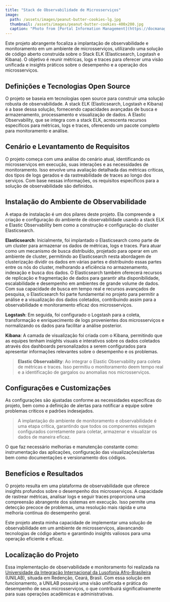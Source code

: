 ```yaml
---
title: "Stack de Observabilidade de Microsserviços"
image: 
  path: /assets/images/peanut-butter-cookies-lg.jpg
  thumbnail: /assets/images/peanut-butter-cookies-400x200.jpg
  caption: "Photo from [Portal Information Management](https://docmanagement.com.br)"
---
```


Este projeto abrangente focaliza a implantação de observabilidade e monitoramento em um ambiente de microsserviços, utilizando uma solução de código aberto construída sobre o Stack ELK (Elasticsearch, Logstash e Kibana). O objetivo é reunir métricas, logs e traces para oferecer uma visão unificada e insights práticos sobre o desempenho e a operação dos microsserviços.

## Definições e Tecnologias Open Source
O projeto se baseia em tecnologias open source para construir uma solução robusta de observabilidade. A stack ELK (Elasticsearch, Logstash e Kibana) é a base dessa solução, fornecendo capacidades avançadas de busca e armazenamento, processamento e visualização de dados. A Elastic Observability, que se integra com a stack ELK, acrescenta recursos específicos para métricas, logs e traces, oferecendo um pacote completo para monitoramento e análise.

## Cenário e Levantamento de Requisitos
O projeto começa com uma análise do cenário atual, identificando os microsserviços em execução, suas interações e as necessidades de monitoramento. Isso envolve uma avaliação detalhada das métricas críticas, dos tipos de logs gerados e da rastreabilidade de traces ao longo dos serviços. Com base nessas informações, os requisitos específicos para a solução de observabilidade são definidos.

## Instalação do Ambiente de Observabilidade
A etapa de instalação é um dos pilares deste projeto. Ela compreende a criação e configuração do ambiente de observabilidade usando a stack ELK e Elastic Observability bem como a construção e configuração do cluster Elasticsearch.

**Elasticsearch**: Inicialmente, foi implantado o Elasticsearch como parte de um cluster para armazenar os dados de métricas, logs e traces. Para atuar como um mecanismo de busca distribuído, projetado para operar em um ambiente de cluster, permitindo ao Elasticsearch nesta abordagem de clusterização dividir os dados em várias partes e distribuindo essas partes entre os nós do cluster, melhorando a eficiência no armazenamento, indexação e busca dos dados. O Elasticsearch também oferecerá recursos de replicação e fragmentação de dados para garantir alta disponibilidade, escalabilidade e desempenho em ambientes de grande volume de dados. Com sua capacidade de busca em tempo real e recursos avançados de pesquisa, o Elasticsearch foi parte fundamental no projeto para permitir a análise e a visualização dos dados coletados, contribuindo assim para a observabilidade e monitoramento eficaz dos microsserviços.

**Logstash**: Em seguida, foi configurado o Logstash para a coleta, transformação e enriquecimento de logs provenientes dos microsserviços e normalizando os dados para facilitar a análise posterior.

**Kibana**: A camada de visualização foi criada com o Kibana, permitindo que as equipes tenham insights visuais e interativos sobre os dados coletados através dos dashboards personalizados a serem configurados para apresentar informações relevantes sobre o desempenho e os problemas.

> **Elastic Observability**: Ao integrar o Elastic Observability para coleta de métricas e traces. Isso permitiu o monitoramento deem tempo real e a identificação de gargalos ou anomalias nos microsserviços.

## Configurações e Customizações
As configurações são ajustadas conforme as necessidades específicas do projeto, bem como a definição de alertas para notificar a equipe sobre problemas críticos e padrões indesejados.

> A implantação do ambiente de monitoramento e observabilidade é uma etapa crítica, garantindo que todos os componentes estejam configurados corretamente para coletar, armazenar e visualizar os dados de maneira eficaz.

O que faz necessário melhorias e manutenção constante como: instrumentação das aplicações, configuração das visualizações/alertas bem como documentações e versionamento dos códigos.

## Benefícios e Resultados
O projeto resulta em uma plataforma de observabilidade que oferece insights profundos sobre o desempenho dos microsserviços. A capacidade de rastrear métricas, analisar logs e seguir traces proporciona uma compreensão abrangente dos sistemas em execução. Isso permite uma detecção precoce de problemas, uma resolução mais rápida e uma melhoria contínua do desempenho geral.

Este projeto atesta minha capacidade de implementar uma solução de observabilidade em um ambiente de microsserviços, alavancando tecnologias de código aberto e garantindo insights valiosos para uma operação eficiente e eficaz.

## Localização do Projeto
Essa implementação de observabilidade e monitoramento foi realizada na [Universidade da Integração Internacional da Lusofonia Afro-Brasileira](https://unilab.edu.br/) (UNILAB), situada em Redenção, Ceará, Brasil. Com essa solução em funcionamento, a UNILAB possuirá uma visão unificada e prática do desempenho de seus microsserviços, o que contribuirá significativamente para suas operações acadêmicas e administrativas.
